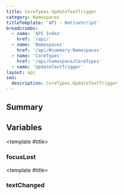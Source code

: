 ```yaml
---
title: CoreTypes.UpdateTextTrigger
category: Namespaces
titleTemplate: 'API - NativeScript'
breadcrumbs: 
  - name: 'API Index'
    href: '/api/'
  - name: 'Namespaces'
    href: '/api/#summary-Namespaces'
  - name: 'CoreTypes'
    href: '/api/namespace/CoreTypes'
  - name: 'UpdateTextTrigger'
layout: api
seo:
  description: CoreTypes.UpdateTextTrigger
---
```


<!-- This page is auto generated, do not edit manually. -->
<!-- Run "yarn generate:api-docs" to regenerate -->

<script setup lang="ts">
  import { provide } from "vue";
  import API_DATA from "./CoreTypes-UpdateTextTrigger.data.json";
  
  provide('API_DATA', API_DATA);
</script>

<APIRefHierarchy v-once />

## <Heading ignore>Summary</Heading>

<APIRefSummary v-once />

## Variables

<div class="isConst">

<APIRef for="4939" v-once>

<template #title>

### focusLost

</template>

</APIRef>

</div>

<div class="isConst">

<APIRef for="4940" v-once>

<template #title>

### textChanged

</template>

</APIRef>

</div>
